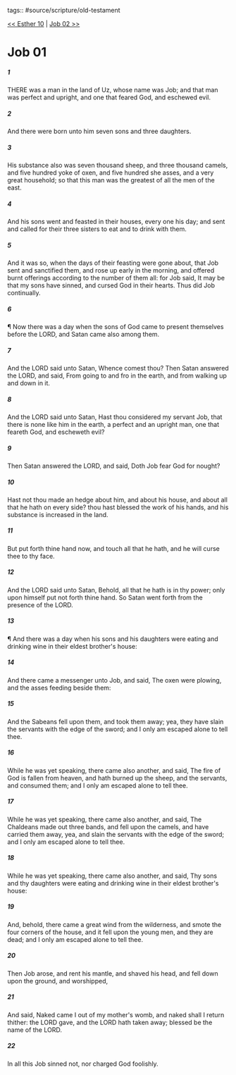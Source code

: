 tags:: #source/scripture/old-testament

[<< Esther 10](source/scripture/old-testament/17_Esther/Esther_10.md) | [Job 02 >>](source/scripture/old-testament/18_Job/Job_02.md)

# Job 01

##### 1

THERE was a man in the land of Uz, whose name was Job; and that man was perfect and upright, and one that feared God, and eschewed evil.

##### 2

And there were born unto him seven sons and three daughters.

##### 3

His substance also was seven thousand sheep, and three thousand camels, and five hundred yoke of oxen, and five hundred she asses, and a very great household; so that this man was the greatest of all the men of the east.

##### 4

And his sons went and feasted in their houses, every one his day; and sent and called for their three sisters to eat and to drink with them.

##### 5

And it was so, when the days of their feasting were gone about, that Job sent and sanctified them, and rose up early in the morning, and offered burnt offerings according to the number of them all: for Job said, It may be that my sons have sinned, and cursed God in their hearts. Thus did Job continually.

##### 6

¶ Now there was a day when the sons of God came to present themselves before the LORD, and Satan came also among them.

##### 7

And the LORD said unto Satan, Whence comest thou? Then Satan answered the LORD, and said, From going to and fro in the earth, and from walking up and down in it.

##### 8

And the LORD said unto Satan, Hast thou considered my servant Job, that there is none like him in the earth, a perfect and an upright man, one that feareth God, and escheweth evil?

##### 9

Then Satan answered the LORD, and said, Doth Job fear God for nought?

##### 10

Hast not thou made an hedge about him, and about his house, and about all that he hath on every side? thou hast blessed the work of his hands, and his substance is increased in the land.

##### 11

But put forth thine hand now, and touch all that he hath, and he will curse thee to thy face.

##### 12

And the LORD said unto Satan, Behold, all that he hath is in thy power; only upon himself put not forth thine hand. So Satan went forth from the presence of the LORD.

##### 13

¶ And there was a day when his sons and his daughters were eating and drinking wine in their eldest brother's house:

##### 14

And there came a messenger unto Job, and said, The oxen were plowing, and the asses feeding beside them:

##### 15

And the Sabeans fell upon them, and took them away; yea, they have slain the servants with the edge of the sword; and I only am escaped alone to tell thee.

##### 16

While he was yet speaking, there came also another, and said, The fire of God is fallen from heaven, and hath burned up the sheep, and the servants, and consumed them; and I only am escaped alone to tell thee.

##### 17

While he was yet speaking, there came also another, and said, The Chaldeans made out three bands, and fell upon the camels, and have carried them away, yea, and slain the servants with the edge of the sword; and I only am escaped alone to tell thee.

##### 18

While he was yet speaking, there came also another, and said, Thy sons and thy daughters were eating and drinking wine in their eldest brother's house:

##### 19

And, behold, there came a great wind from the wilderness, and smote the four corners of the house, and it fell upon the young men, and they are dead; and I only am escaped alone to tell thee.

##### 20

Then Job arose, and rent his mantle, and shaved his head, and fell down upon the ground, and worshipped,

##### 21

And said, Naked came I out of my mother's womb, and naked shall I return thither: the LORD gave, and the LORD hath taken away; blessed be the name of the LORD.

##### 22

In all this Job sinned not, nor charged God foolishly.
